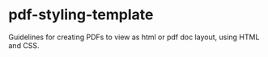 # pdf-styling-template

Guidelines for creating PDFs to view as html or pdf doc layout, using HTML and CSS.
